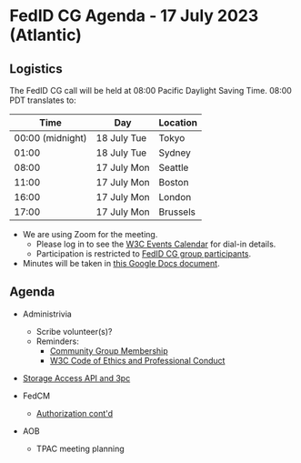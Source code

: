 # FedID CG Agenda - 17 July 2023 (Atlantic)

## Logistics

The FedID CG call will be held at 08:00 Pacific Daylight Saving Time. 08:00 PDT translates to:

| Time         | Day    | Location      |
| ------------ | ------ | ------------- |
| 00:00 (midnight) | 18 July Tue | Tokyo         |
| 01:00 | 18 July Tue | Sydney        |
| 08:00 | 17 July Mon | Seattle       |
| 11:00 | 17 July Mon | Boston        |
| 16:00 | 17 July Mon | London        |
| 17:00 | 17 July Mon | Brussels      |


* We are using Zoom for the meeting.
    * Please log in to see the [W3C Events Calendar](https://www.w3.org/events/meetings/af7a9147-f688-4a92-b413-a2e4a2441161/20230717T080000) for dial-in details. 
    * Participation is restricted to [FedID CG group participants](https://www.w3.org/community/fed-id/participants).
* Minutes will be taken in [this Google Docs document](https://docs.google.com/document/d/1O7Rn8Aj4rsYWohdEP61lnGdgkai0xTZFQgm7XEA0RBM/edit#).


## Agenda

* Administrivia
  * Scribe volunteer(s)?
  * Reminders: 
     * [Community Group Membership](https://www.w3.org/community/fed-id/)
     * [W3C Code of Ethics and Professional Conduct](https://www.w3.org/Consortium/cepc/)

* [Storage Access API and 3pc](https://github.com/bvandersloot-mozilla/top-level-storage-access)

* FedCM 
  * [Authorization cont'd](https://github.com/fedidcg/FedCM/issues/477)


* AOB
	* TPAC meeting planning

